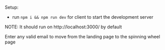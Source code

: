 Setup:
- run ```npm i && npm run dev``` for client to start the development server

NOTE: It should run on  http://localhost:3000/ by default

Enter any valid email to move from the landing page to the spinning wheel page
